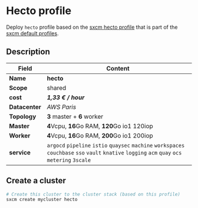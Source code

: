 # Hecto profile

Deploy `hecto` profile based on the [sxcm hecto profile](https://raw.githubusercontent.com/startxfr/sxcm/main/src/profiles/install-config-hecto.yml) that is part of the [sxcm default profiles](../../3-profiles).

## Description

| Field          | Content                                                                                                                                           |
| -------------- | ------------------------------------------------------------------------------------------------------------------------------------------------- |
| **Name**       | **hecto**                                                                                                                                         |
| **Scope**      | shared                                                                                                                                            |
| **cost**       | ***1,33 € / hour***                                                                                                                               |
| **Datacenter** | _AWS Paris_                                                                                                                                       |
| **Topology**   | **3** master + **6** worker                                                                                                                       |
| **Master**     | **4**Vcpu, **16**Go RAM, **120**Go io1  120iop                                                                                                    |
| **Worker**     | **4**Vcpu,  **16**Go RAM, **200**Go io1  200iop                                                                                                   |
| **service**    | `argocd` `pipeline` `istio` `quaysec` `machine` `workspaces` `couchbase` `sso` `vault` `knative` `logging` `acm` `quay` `ocs` `metering` `3scale` |

## Create a cluster

```bash
# Create this cluster to the cluster stack (based on this profile)
sxcm create mycluster hecto
```
